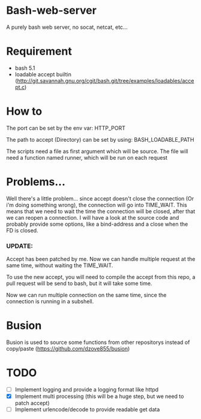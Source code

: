 # Bash-web-server
A purely bash web server, no socat, netcat, etc... 

# Requirement
* bash 5.1
* loadable accept builtin (http://git.savannah.gnu.org/cgit/bash.git/tree/examples/loadables/accept.c)

# How to
The port can be set by the env var: HTTP_PORT

The path to accept (Directory) can be set by using: BASH_LOADABLE_PATH

The scripts need a file as first argument which will be source. The file will need a function named runner, which will be run on each request

# Problems...
Well there's a little problem... since accept doesn't close the connection (Or i'm doing something wrong), the connection will go into TIME_WAIT.
This means that we need to wait the time the connection will be closed, after that we can reopen a connection. 
I will have a look at the source code and probably provide some options, like a bind-address and a close when the FD is closed.

### UPDATE:
Accept has been patched by me. Now we can handle multiple request at the same time, without waiting the TIME_WAIT. 

To use the new accept, you will need to compile the accept from this repo, a pull request will be send to bash, but it will take some time.

Now we can run multiple connection on the same time, since the connection is running in a subshell.

# Busion
Busion is used to source some functions from other repositorys instead of copy/paste (https://github.com/dzove855/busion)

# TODO
- [ ] Implement logging and provide a logging format like httpd
- [X] Implement multi processing (this will be a huge step, but we need to patch accept)
- [ ] Implement urlencode/decode to provide readable get data
